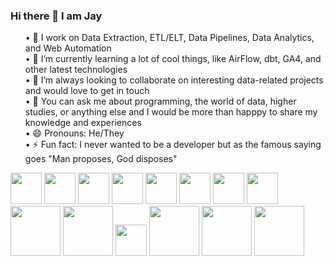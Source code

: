### Hi there 👋 I am Jay

<ul>
•	🔭 I work on Data Extraction, ETL/ELT, Data Pipelines, Data Analytics, and Web Automation <br>
•	🌱 I’m currently learning a lot of cool things, like AirFlow, dbt, GA4, and other latest technologies <br>
•	👯 I’m always looking to collaborate on interesting data-related projects and would love to get in touch <br>
•	💬 You can ask me about programming, the world of data, higher studies, or anything else and I would be more than happpy to share my knowledge and experiences  <br>
•	😄 Pronouns: He/They <br>
•	⚡ Fun fact: I never wanted to be a developer but as the famous saying goes "Man proposes, God disposes" </ul>

<img src="https://github.com/ahmad-amin-farooq/ahmad-amin-farooq/assets/111268881/f6cd0f1f-7ae4-4900-94f6-adbac3603d26" width="50" height="50">
<img src="https://github.com/ahmad-amin-farooq/ahmad-amin-farooq/assets/111268881/f8c1fa6b-4a8c-4327-9819-8145ac839efa" width="50 height="50>
<img src="https://github.com/ahmad-amin-farooq/ahmad-amin-farooq/assets/111268881/6d6837d8-3ecc-4179-aa52-0e97a310dbe5" width="50 height="50>
<img src="https://github.com/ahmad-amin-farooq/ahmad-amin-farooq/assets/111268881/e476ee20-33f0-4448-9d86-8395c16e7933" width="50 height="50">
<img src="https://github.com/ahmad-amin-farooq/ahmad-amin-farooq/assets/111268881/f736f47f-cb4b-4d51-9418-b2fa3b19c927" width="50 height="50">
<img src="https://github.com/ahmad-amin-farooq/ahmad-amin-farooq/assets/111268881/13ee00ca-ac57-49cb-b3e4-551a3e8f83da" width="50 height="50">
<img src="https://github.com/ahmad-amin-farooq/ahmad-amin-farooq/assets/111268881/ff67be13-3d9a-446a-b3ef-a81051c90839" width="50 height="50">
<img src="https://github.com/ahmad-amin-farooq/ahmad-amin-farooq/assets/111268881/3c289480-df9a-49b3-9f8e-db15d8a0d574" width="50 height="50">
<img src="https://github.com/ahmad-amin-farooq/ahmad-amin-farooq/assets/111268881/11709724-60c4-4ca9-9e1d-a153f1e50f1f" width="80 height="80">
<img src="https://github.com/ahmad-amin-farooq/ahmad-amin-farooq/assets/111268881/6ddd323a-3ff8-45f5-855c-7ff5ea80593e" width="80 height="50">
<img src="https://github.com/ahmad-amin-farooq/ahmad-amin-farooq/assets/111268881/b02e587c-57d1-4b44-9011-0f28ad44b436" width="50 height="50">
<img src="https://github.com/ahmad-amin-farooq/ahmad-amin-farooq/assets/111268881/4f63162a-e14b-4a43-8149-e529cc54800a" width="80 height="50">
<img src="https://github.com/ahmad-amin-farooq/ahmad-amin-farooq/assets/111268881/9d533f91-9563-4e97-a26e-4c85366d7992" width="80 height="50">
<img src="https://github.com/ahmad-amin-farooq/ahmad-amin-farooq/assets/111268881/a2ad1ad9-ac6e-456f-8c09-3370a40695e7" width="80 height="50">
